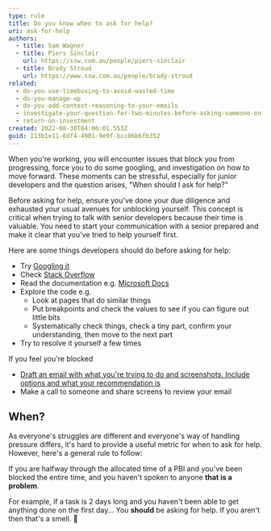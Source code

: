 ```yaml
---
type: rule
title: Do you know when to ask for help?
uri: ask-for-help
authors:
  - title: Sam Wagner
  - title: Piers Sinclair
    url: https://ssw.com.au/people/piers-sinclair
  - title: Brady Stroud
    url: https://www.ssw.com.au/people/brady-stroud
related:
  - do-you-use-timeboxing-to-avoid-wasted-time
  - do-you-manage-up
  - do-you-add-context-reasoning-to-your-emails
  - investigate-your-question-for-two-minutes-before-asking-someone-on-im
  - return-on-investment
created: 2022-08-30T04:06:01.553Z
guid: 113b1e11-6df4-4901-9e9f-bcc06b6fb352
---
```

When you're working, you will encounter issues that block you from progressing, force you to do some googling, and investigation on how to move forward. These moments can be stressful, especially for junior developers and the question arises, "When should I ask for help?"

Before asking for help, ensure you've done your due diligence and exhausted your usual avenues for unblocking yourself. This concept is critical when trying to talk with senior developers because their time is valuable. You need to start your communication with a senior prepared and make it clear that you've tried to help yourself first.

Here are some things developers should do before asking for help:



- Try [Googling it](https://www.ssw.com.au/rules/investigate-your-question-for-two-minutes-before-asking-someone-on-im)
- Check [Stack Overflow](https://stackoverflow.com/)
- Read the documentation e.g. [Microsoft Docs](https://docs.microsoft.com/en-au/)
- Explore the code e.g.
  - Look at pages that do similar things
  - Put breakpoints and check the values to see if you can figure out little bits
  - Systematically check things, check a tiny part, confirm your understanding, then move to the next part
- Try to resolve it yourself a few times

If you feel you're blocked

- [Draft an email with what you're trying to do and screenshots. Include options and what your recommendation is](https://www.ssw.com.au/rules/do-you-manage-up)
- Make a call to someone and share screens to review your email

## When? 





As everyone's struggles are different and everyone's way of handling pressure differs, it's hard to provide a useful metric for when to ask for help. However, here's a general rule to follow:

If you are halfway through the allocated time of a PBI and you've been blocked the entire time, and you haven't spoken to anyone **that is a problem**.

For example, if a task is 2 days long and you haven't been able to get anything done on the first day... You **should** be asking for help. If you aren't then that's a smell. 💩



